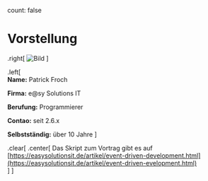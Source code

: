 count: false

# Vorstellung

.right[
![Bild](remark/assets/img/Fotolia_9884304_XS.jpg)
]

.left[  
__Name:__ Patrick Froch

__Firma:__ e@sy Solutions IT

__Berufung:__ Programmierer

__Contao:__ seit 2.6.x  

__Selbstständig:__ über 10 Jahre
]

.clear[
.center[
Das Skript zum Vortrag gibt es auf   
[https://easysolutionsit.de/artikel/event-driven-development.html](https://easysolutionsit.de/artikel/event-driven-evelopment.html)  
]
]
